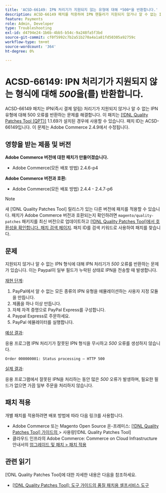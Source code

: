 ```yaml
---
title: 'ACSD-66149: IPN 처리기가 지원되지 않는 유형에 대해 *500*을 반환합니다.'
description: ACSD-66149 패치를 적용하여 IPN 핸들러가 지원되지 않거나 알 수 없는 IPN 유형을 무시하지 않아 문제가 기록되지 않고 프로세스가 중단되며 500 오류가 반환되는 Adobe Commerce 문제를 해결합니다.
feature: Payments
role: Admin, Developer
type: Troubleshooting
exl-id: d4794e24-1b6b-4bb5-b54c-9a248fa5f3bd
source-git-commit: cf0f5992c7b2a51b270a4a1a81fd50305a92759c
workflow-type: tm+mt
source-wordcount: '364'
ht-degree: 0%

---
```


# ACSD-66149: IPN 처리기가 지원되지 않는 형식에 대해 *500*&#x200B;을(를) 반환합니다.

ACSD-66149 패치는 IPN(즉시 결제 알림) 처리기가 지원되지 않거나 알 수 없는 IPN 유형에 대해 500 오류를 반환하는 문제를 해결합니다. 이 패치는 [[!DNL Quality Patches Tool (QPT)]](/help/tools/quality-patches-tool/quality-patches-tool-to-self-serve-quality-patches.md) 1.1.69가 설치된 경우에 사용할 수 있습니다. 패치 ID는 ACSD-66149입니다. 이 문제는 Adobe Commerce 2.4.9에서 수정됩니다.

## 영향을 받는 제품 및 버전

**Adobe Commerce 버전에 대한 패치가 만들어졌습니다.**

* Adobe Commerce(모든 배포 방법) 2.4.6-p4

**Adobe Commerce 버전과 호환:**

* Adobe Commerce(모든 배포 방법) 2.4.4 - 2.4.7-p6

>[!NOTE]
>
>새 [!DNL Quality Patches Tool] 릴리스가 있는 다른 버전에 패치를 적용할 수 있습니다. 패치가 Adobe Commerce 버전과 호환되는지 확인하려면 `magento/quality-patches` 패키지를 최신 버전으로 업데이트하고 [[!DNL Quality Patches Tool]에서 호환성을 확인합니다. 패치 검색 페이지](https://experienceleague.adobe.com/tools/commerce-quality-patches/index.html?lang=ko). 패치 ID를 검색 키워드로 사용하여 패치를 찾습니다.

## 문제

지원되지 않거나 알 수 없는 IPN 형식에 대해 IPN 처리기가 *500* 오류를 반환하는 문제가 있습니다. 이는 Paypal이 일부 필드가 누락된 상태로 IPN을 전송할 때 발생합니다.

<u>재현 단계</u>:

1. PayPal에서 알 수 없는 모든 종류의 IPN 유형을 에뮬레이션하는 사용자 지정 모듈을 만듭니다.
1. 제품을 하나 이상 만듭니다.
1. 자체 자격 증명으로 PayPal Express를 구성합니다.
1. Paypal Express로 주문하세요.
1. PayPal 에뮬레이터를 실행합니다.

<u>예상 결과</u>:

응용 프로그램 IPN 처리기가 잘못된 IPN 형식을 무시하고 *500* 오류를 생성하지 않습니다.

```Order 000000001: Status processing — HTTP 500```

<u>실제 결과</u>:

응용 프로그램에서 잘못된 IPN을 처리하는 동안 많은 *500* 오류가 발생하며, 필요한 필드가 없으면 가끔 일부 주문을 처리하지 않습니다.

## 패치 적용

개별 패치를 적용하려면 배포 방법에 따라 다음 링크를 사용합니다.

* Adobe Commerce 또는 Magento Open Source 온-프레미스: [[!DNL Quality Patches Tool]  가이드의 ](/help/tools/quality-patches-tool/usage.md)> 사용량[!DNL Quality Patches Tool]
* 클라우드 인프라의 Adobe Commerce: Commerce on Cloud Infrastructure 안내서의 [업그레이드 및 패치 > 패치 적용](https://experienceleague.adobe.com/docs/commerce-cloud-service/user-guide/develop/upgrade/apply-patches.html?lang=ko)

## 관련 읽기

[!DNL Quality Patches Tool]에 대한 자세한 내용은 다음을 참조하세요.

* [[!DNL Quality Patches Tool]: 도구 가이드의 품질 패치용 셀프서비스 도구](/help/tools/quality-patches-tool/quality-patches-tool-to-self-serve-quality-patches.md)
